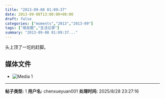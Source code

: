 ```yaml
---
title: "2013-09-08 01:09:37"
date: 2013-09-08T13:00:00+08:00
draft: false
categories: ["moments","2013","2013-09"]
tags: ["朋友圈","生活记录"]
summary: "2013-09-08 01:09:37..."
---
```


头上顶了一坨的赶脚。

## 媒体文件

- ![Media 1](/Moments/photos/2013-09-08/201309080109370.jpg)

---

**帖子类型:** 1
**用户名:** chenxueyuan001
**处理时间:** 2025/8/28 23:27:16